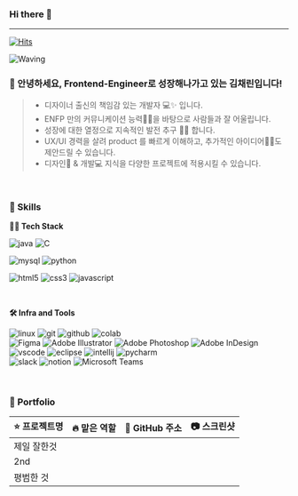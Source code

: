### Hi there 👋


<!--
**chaerin-kim/chaerin-kim** is a ✨ _special_ ✨ repository because its `README.md` (this file) appears on your GitHub profile.

Here are some ideas to get you started:

- 🔭 I’m currently working on ...
- 🌱 I’m currently learning ...
- 👯 I’m looking to collaborate on ...
- 🤔 I’m looking for help with ...
- 💬 Ask me about ...
- 📫 How to reach me: ...
- 😄 Pronouns: ...
- ⚡ Fun fact: ...
-->



--------
<!-- Header -->
[![Hits](https://hits.seeyoufarm.com/api/count/incr/badge.svg?url=https%3A%2F%2Fgithub.com%2Fchaerin-kim%2Fchaerin-kim&count_bg=%23FF8FF9&title_bg=%23D3D3D3&icon=&icon_color=%23E7E7E7&title=%EC%A1%B0%ED%9A%8C%EC%88%98&edge_flat=false)](https://hits.seeyoufarm.com)

![Waving](https://capsule-render.vercel.app/api?type=venom&height=300&color=gradient&text=Introduce%20Myself&fontColor=0&animation=fadeIn&descAlign=54)




### 👋 안녕하세요,  Frontend-Engineer로 성장해나가고 있는 김채린입니다!
> - 디자이너 출신의 책임감 있는 개발자 💻✨ 입니다.
> - ENFP 만의 커뮤니케이션 능력🤝💬을 바탕으로 사람들과 잘 어울립니다.
> - 성장에 대한 열정으로 지속적인 발전 추구 🚀💪 합니다.
> - UX/UI 경력을 살려 product 를 빠르게 이해하고, 추가적인 아이디어🌟💭도 제안드릴 수 있습니다.
> - 디자인🎨 & 개발💻 지식을 다양한 프로젝트에 적용시킬 수 있습니다.
<br>
<!-- Body -->

### 🦾 Skills

**🧑‍💻 Tech Stack**
<br>
<!-- Oracle의 요청으로 Java 로고가 Simple Icons에서 삭제되었기에 대신 OpenJDK의 로고를 사용 -->
![java](https://img.shields.io/badge/java-ffffff.svg?&style=for-the-badge&logo=openjdk&logoColor=black)
![C](https://img.shields.io/badge/C-A8B9CC.svg?&style=for-the-badge&logo=c&logoColor=white)


<!-- ![spring](https://img.shields.io/badge/spring-6DB33F.svg?&style=for-the-badge&logo=spring&logoColor=white) -->
![mysql](https://img.shields.io/badge/mysql-4479A1.svg?&style=for-the-badge&logo=mysql&logoColor=white)
![python](https://img.shields.io/badge/python-3776AB.svg?&style=for-the-badge&logo=python&logoColor=white)
<!-- ![django](https://img.shields.io/badge/django-092E20.svg?&style=for-the-badge&logo=django&logoColor=white)<br> -->
![html5](https://img.shields.io/badge/html5-E34F26.svg?&style=for-the-badge&logo=html5&logoColor=white)
![css3](https://img.shields.io/badge/css3-1572B6.svg?&style=for-the-badge&logo=css3&logoColor=white)
![javascript](https://img.shields.io/badge/javascript-F7DF1E.svg?&style=for-the-badge&logo=javascript&logoColor=white)
<!-- ![vuedotjs](https://img.shields.io/badge/vue.js-4FC08D.svg?&style=for-the-badge&logo=vuedotjs&logoColor=white) -->
<br>

**🛠️ Infra and Tools**

![linux](https://img.shields.io/badge/linux-FCC624.svg?&style=for-the-badge&logo=linux&logoColor=white)
![git](https://img.shields.io/badge/git-F05032.svg?&style=for-the-badge&logo=git&logoColor=white)
![github](https://img.shields.io/badge/github-181717.svg?&style=for-the-badge&logo=github&logoColor=white)
![colab](https://img.shields.io/badge/colab-F9AB00.svg?&style=for-the-badge&logo=googlecolab&logoColor=white) 
<br>
![Figma](https://img.shields.io/badge/figma-F24E1E.svg?&style=for-the-badge&logo=figma&logoColor=white)
![Adobe Illustrator](https://img.shields.io/badge/adobeillustrator-FF9A00.svg?&style=for-the-badge&logo=adobeillustrator&logoColor=white) 
![Adobe Photoshop](https://img.shields.io/badge/adobephotoshop-31A8FF.svg?&style=for-the-badge&logo=adobephotoshop&logoColor=white) 
![Adobe InDesign](https://img.shields.io/badge/adobeindesign-FF3366.svg?&style=for-the-badge&logo=adobeindesign&logoColor=white) 
 <br>
![vscode](https://img.shields.io/badge/vscode-007ACC.svg?&style=for-the-badge&logo=visualstudiocode&logoColor=white)
![eclipse](https://img.shields.io/badge/eclipse-2C2255.svg?&style=for-the-badge&logo=eclipseide&logoColor=white)
![intellij](https://img.shields.io/badge/intellij-000000.svg?&style=for-the-badge&logo=intellijidea&logoColor=white)
![pycharm](https://img.shields.io/badge/pycharm-000000.svg?&style=for-the-badge&logo=pycharm&logoColor=white)
<br>
![slack](https://img.shields.io/badge/slack-4A154B.svg?&style=for-the-badge&logo=slack&logoColor=white)
![notion](https://img.shields.io/badge/notion-000000.svg?&style=for-the-badge&logo=notion&logoColor=white)
![Microsoft Teams](https://img.shields.io/badge/microsoftteams-6264A7.svg?&style=for-the-badge&logo=microsoftteams&logoColor=white)

<br>

### 🌱 Portfolio


|⭐ 프로젝트명|🔥 맡은 역할|🔗 GitHub 주소|📷 스크린샷|
|----------|----------|-------------|---------|
|제일 잘한것| | | |
|2nd| | | |
|평범한 것||||
